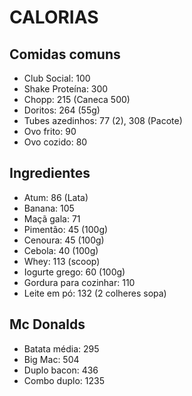 # CALORIAS
## Comidas comuns 
* Club Social: 100
* Shake Proteína: 300
* Chopp: 215 (Caneca 500)
* Doritos: 264 (55g)
* Tubes azedinhos: 77 (2), 308 (Pacote)
* Ovo frito: 90
* Ovo cozido: 80

## Ingredientes
* Atum: 86 (Lata)
* Banana: 105
* Maçã gala: 71
* Pimentão: 45 (100g)
* Cenoura: 45 (100g)
* Cebola: 40 (100g)
* Whey: 113 (scoop)
* Iogurte grego: 60 (100g)
* Gordura para cozinhar: 110
* Leite em pó: 132 (2 colheres sopa)

## Mc Donalds
* Batata média: 295
* Big Mac: 504
* Duplo bacon: 436
* Combo duplo: 1235

